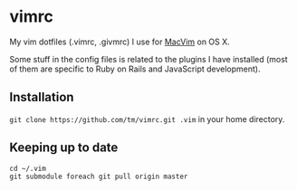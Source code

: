 # vimrc


My vim dotfiles (.vimrc, .givmrc) I use for [MacVim](http://code.google.com/p/macvim/) on OS X.

Some stuff in the config files is related to the plugins I have installed (most of them are specific to Ruby on Rails and JavaScript development).

## Installation

`git clone https://github.com/tm/vimrc.git .vim` in your home directory.

## Keeping up to date

    cd ~/.vim
    git submodule foreach git pull origin master
